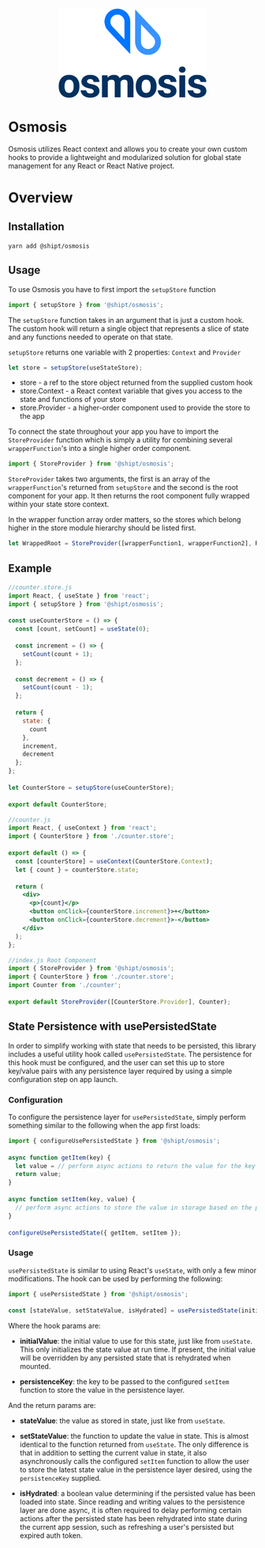 <p align="center">
<img width="300" src="https://github.com/shipt/osmosis/blob/master/logo.png" />
</p>

# Osmosis

Osmosis utilizes React context and allows you to create your own custom hooks to provide a lightweight and modularized solution for global state management for any React or React Native project.

# Overview

## Installation

```
yarn add @shipt/osmosis
```

## Usage

To use Osmosis you have to first import the `setupStore` function

```js
import { setupStore } from '@shipt/osmosis';
```

The `setupStore` function takes in an argument that is just a custom hook. The custom hook will return a single object that represents a slice of state and any functions needed to operate on that state.

`setupStore` returns one variable with 2 properties: `Context` and `Provider`

```js
let store = setupStore(useStateStore);
```

- store - a ref to the store object returned from the supplied custom hook
- store.Context - a React context variable that gives you access to the state and functions of your store
- store.Provider - a higher-order component used to provide the store to the app

To connect the state throughout your app you have to import the `StoreProvider` function which is simply a utility for combining several `wrapperFunction`'s into a single higher order component.

```js
import { StoreProvider } from '@shipt/osmosis';
```

`StoreProvider` takes two arguments, the first is an array of the `wrapperFunction`'s returned from `setupStore` and the second is the root component for your app. It then returns the root component fully wrapped within your state store context.

In the wrapper function array order matters, so the stores which belong higher in the store module hierarchy should be listed first.

```js
let WrappedRoot = StoreProvider([wrapperFunction1, wrapperFunction2], RootComponent);
```

## Example

```js
//counter.store.js
import React, { useState } from 'react';
import { setupStore } from '@shipt/osmosis';

const useCounterStore = () => {
  const [count, setCount] = useState(0);

  const increment = () => {
    setCount(count + 1);
  };

  const decrement = () => {
    setCount(count - 1);
  };

  return {
    state: {
      count
    },
    increment,
    decrement
  };
};

let CounterStore = setupStore(useCounterStore);

export default CounterStore;
```

```jsx
//counter.js
import React, { useContext } from 'react';
import { CounterStore } from './counter.store';

export default () => {
  const [counterStore] = useContext(CounterStore.Context);
  let { count } = counterStore.state;

  return (
    <div>
      <p>{count}</p>
      <button onClick={counterStore.increment}>+</button>
      <button onClick={counterStore.decrement}>-</button>
    </div>
  );
};
```

```jsx
//index.js Root Component
import { StoreProvider } from '@shipt/osmosis';
import { CounterStore } from './counter.store';
import Counter from './counter';

export default StoreProvider([CounterStore.Provider], Counter);
```

## State Persistence with usePersistedState

In order to simplify working with state that needs to be persisted, this library includes a useful utility hook called `usePersistedState`. The persistence for this hook must be configured, and the user can set this up to store key/value pairs with any persistence layer required by using a simple configuration step on app launch.

### Configuration

To configure the persistence layer for `usePersistedState`, simply perform something similar to the following when the app first loads:

```js
import { configureUsePersistedState } from '@shipt/osmosis';

async function getItem(key) {
  let value = // perform async actions to return the value for the key provided 
  return value;
}

async function setItem(key, value) {
  // perform async actions to store the value in storage based on the provided key
}

configureUsePersistedState({ getItem, setItem });
```

### Usage

`usePersistedState` is similar to using React's `useState`, with only a few minor modifications. The hook can be used by performing the following:

```js
import { usePersistedState } from '@shipt/osmosis';

const [stateValue, setStateValue, isHydrated] = usePersistedState(initialValue, persistenceKey);
```

Where the hook params are:

- **initialValue**: the initial value to use for this state, just like from `useState`. This only initializes the state value at run time. If present, the initial value will be overridden by any persisted state that is rehydrated when mounted.

- **persistenceKey**: the key to be passed to the configured `setItem` function to store the value in the persistence layer.

And the return params are:

- **stateValue**: the value as stored in state, just like from `useState`.

- **setStateValue**: the function to update the value in state. This is almost identical to the function returned from `useState`. The only difference is that in addition to setting the current value in state, it also asynchronously calls the configured `setItem` function to allow the user to store the latest state value in the persistence layer desired, using the `persistenceKey` supplied.

- **isHydrated**: a boolean value determining if the persisted value has been loaded into state. Since reading and writing values to the persistence layer are done async, it is often required to delay performing certain actions after the persisted state has been rehydrated into state during the current app session, such as refreshing a user's persisted but expired auth token.
